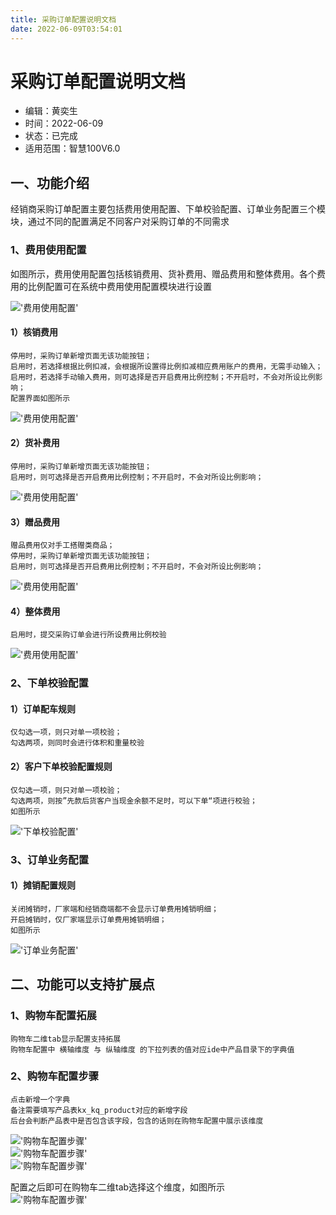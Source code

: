```yaml
---
title: 采购订单配置说明文档
date: 2022-06-09T03:54:01
---
```


# 采购订单配置说明文档

* 编辑：黄奕生
* 时间：2022-06-09
* 状态：已完成
* 适用范围：智慧100V6.0

## 一、功能介绍

经销商采购订单配置主要包括费用使用配置、下单校验配置、订单业务配置三个模块，通过不同的配置满足不同客户对采购订单的不同需求

### 1、费用使用配置

如图所示，费用使用配置包括核销费用、货补费用、赠品费用和整体费用。各个费用的比例配置可在系统中费用使用配置模块进行设置

!['费用使用配置'](http://apaas.wxchina.com:8881/wp-content/uploads/%E8%B4%B9%E7%94%A8%E4%BD%BF%E7%94%A8%E9%85%8D%E7%BD%AE%E7%95%8C%E9%9D%A2.png)

#### 1）核销费用

```
停用时，采购订单新增页面无该功能按钮；
启用时，若选择根据比例扣减，会根据所设置得比例扣减相应费用账户的费用，无需手动输入；
启用时，若选择手动输入费用，则可选择是否开启费用比例控制；不开启时，不会对所设比例影响；
配置界面如图所示
```

!['费用使用配置'](http://apaas.wxchina.com:8881/wp-content/uploads/%E6%A0%B8%E9%94%80%E8%B4%B9%E7%94%A8%E9%85%8D%E7%BD%AE%E7%95%8C%E9%9D%A2.png)

#### 2）货补费用

```
停用时，采购订单新增页面无该功能按钮；
启用时，则可选择是否开启费用比例控制；不开启时，不会对所设比例影响；
```

!['费用使用配置'](http://apaas.wxchina.com:8881/wp-content/uploads/%E8%B4%A7%E8%A1%A5%E8%B4%B9%E7%94%A8.png)

#### 3）赠品费用

```
赠品费用仅对手工搭赠类商品；
停用时，采购订单新增页面无该功能按钮；
启用时，则可选择是否开启费用比例控制；不开启时，不会对所设比例影响；
```

!['费用使用配置'](http://apaas.wxchina.com:8881/wp-content/uploads/%E8%B5%A0%E5%93%81%E8%B4%B9%E7%94%A8.png)

#### 4）整体费用

```
启用时，提交采购订单会进行所设费用比例校验
```

!['费用使用配置'](http://apaas.wxchina.com:8881/wp-content/uploads/%E6%95%B4%E4%BD%93%E8%B4%B9%E7%94%A8.png)

### 2、下单校验配置

#### 1）订单配车规则

```
仅勾选一项，则只对单一项校验；
勾选两项，则同时会进行体积和重量校验
```

#### 2）客户下单校验配置规则

```
仅勾选一项，则只对单一项校验；
勾选两项，则按”先款后货客户当现金余额不足时，可以下单“项进行校验；
如图所示
```

!['下单校验配置'](http://apaas.wxchina.com:8881/wp-content/uploads/%E5%AE%A2%E6%88%B7%E4%B8%8B%E5%8D%95%E6%A0%A1%E9%AA%8C%E9%85%8D%E7%BD%AE%E9%85%8D%E7%BD%AE%E7%95%8C%E9%9D%A2.png)

### 3、订单业务配置

#### 1）摊销配置规则

```
关闭摊销时，厂家端和经销商端都不会显示订单费用摊销明细；
开启摊销时，仅厂家端显示订单费用摊销明细；
如图所示
```

!['订单业务配置'](http://apaas.wxchina.com:8881/wp-content/uploads/%E6%91%8A%E9%94%80%E9%85%8D%E7%BD%AE%E7%95%8C%E9%9D%A2.png)

## 二、功能可以支持扩展点

### 1、购物车配置拓展

```
购物车二维tab显示配置支持拓展
购物车配置中 横轴维度 与 纵轴维度 的下拉列表的值对应ide中产品目录下的字典值
```

### 2、购物车配置步骤

```
点击新增一个字典
备注需要填写产品表kx_kq_product对应的新增字段
后台会判断产品表中是否包含该字段，包含的话则在购物车配置中展示该维度
```

!['购物车配置步骤'](http://apaas.wxchina.com:8881/wp-content/uploads/%E8%B4%AD%E7%89%A9%E8%BD%A6%E9%85%8D%E7%BD%AE%E6%8B%93%E5%B1%95%E6%96%B0%E5%A2%9E%E5%AD%97%E6%AE%B5.png)  
!['购物车配置步骤'](http://apaas.wxchina.com:8881/wp-content/uploads/%E8%B4%AD%E7%89%A9%E8%BD%A6%E9%85%8D%E7%BD%AE%E6%8B%93%E5%B1%95ide%E5%AE%9E%E4%BD%93.png)  
!['购物车配置步骤'](http://apaas.wxchina.com:8881/wp-content/uploads/%E8%B4%AD%E7%89%A9%E8%BD%A6%E9%85%8D%E7%BD%AE%E6%8B%93%E5%B1%95%E4%BA%A7%E5%93%81%E8%A1%A8.png)

配置之后即可在购物车二维tab选择这个维度，如图所示  
!['购物车配置步骤'](http://apaas.wxchina.com:8881/wp-content/uploads/%E8%B4%AD%E7%89%A9%E8%BD%A6%E9%85%8D%E7%BD%AE%E6%8B%93%E5%B1%95%E6%95%88%E6%9E%9C%E5%B1%95%E7%A4%BA.png)